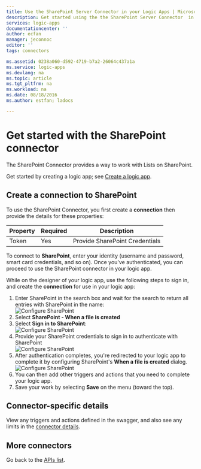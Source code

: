 ```yaml
---
title: Use the SharePoint Server Connector in your Logic Apps | Microsoft Docs
description: Get started using the the SharePoint Server Connector  in your Logic apps
services: logic-apps
documentationcenter: ''
author: ecfan
manager: jeconnoc
editor: ''
tags: connectors

ms.assetid: 0238a060-d592-4719-b7a2-26064c437a1a
ms.service: logic-apps
ms.devlang: na
ms.topic: article
ms.tgt_pltfrm: na
ms.workload: na
ms.date: 08/18/2016
ms.author: estfan; ladocs

---
```

# Get started with the SharePoint connector
The SharePoint Connector provides a way to work with Lists on SharePoint.

Get started by creating a logic app; see [Create a logic app](../logic-apps/quickstart-create-first-logic-app-workflow.md).

## Create a connection to SharePoint
To use the SharePoint Connector, you first create a **connection** then provide the details for these properties: 

| Property | Required | Description |
| --- | --- | --- |
| Token |Yes |Provide SharePoint Credentials |

To connect to **SharePoint**, enter your identity (username and password, smart card credentials, and so on). Once you've authenticated, you can proceed to use the SharePoint connector in your logic app. 

While on the designer of your logic app, use the following steps to sign in, and create the **connection** for use in your logic app:

1. Enter SharePoint in the search box and wait for the search to return all entries with SharePoint in the name:   
   ![Configure SharePoint][1]  
2. Select **SharePoint - When a file is created**   
3. Select **Sign in to SharePoint**:   
   ![Configure SharePoint][2]    
4. Provide your SharePoint credentials to sign in to authenticate with SharePoint   
   ![Configure SharePoint][3]     
5. After authentication completes, you're redirected to your logic app to complete it by configuring SharePoint's **When a file is created** dialog.          
   ![Configure SharePoint][4]  
6. You can then add other triggers and actions that you need to complete your logic app.   
7. Save your work by selecting **Save** on the menu (toward the top).

## Connector-specific details

View any triggers and actions defined in the swagger, and also see any limits in the [connector details](/connectors/sharepoint/).

## More connectors
Go back to the [APIs list](apis-list.md).

[1]: ../../includes/media/connectors-create-api-sharepointonline/connectionconfig1.png  
[2]: ../../includes/media/connectors-create-api-sharepointonline/connectionconfig2.png 
[3]: ../../includes/media/connectors-create-api-sharepointonline/connectionconfig3.png
[4]: ../../includes/media/connectors-create-api-sharepointonline/connectionconfig4.png
[5]: ../../includes/media/connectors-create-api-sharepointonline/connectionconfig5.png
